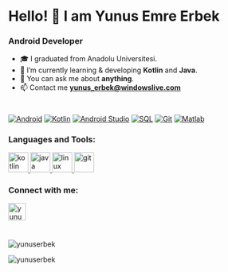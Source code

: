 
<h1> Hello! 👋 I am Yunus Emre Erbek </h1> 
<h3> Android Developer </h3>

  
- 🎓 I graduated from Anadolu Universitesi. 
- 🔭 I’m currently learning & developing **Kotlin** and **Java**.
- 💬 You can ask me about **anything**.
- 📫 Contact me **yunus_erbek@windowslive.com**

<h1></h1> 
<a href="#"><img alt="Android" src="https://img.shields.io/badge/Android-3DDC84?logo=android&logoColor=white"></a>
<a href="https://github.com/search?q=user%3ADenverCoder1+language%3Akotlin"><img alt="Kotlin" src="https://img.shields.io/badge/Kotlin-7F52FF.svg?logo=Kotlin&logoColor=white"></a>
<a href="#"><img alt="Android Studio" src="https://img.shields.io/badge/Android%20Studio-008678.svg?logo=android-studio&logoColor=white"></a>
<a href="#"><img alt="SQL" src="https://img.shields.io/badge/SQL-A4373A.svg?logo=mysql&logoColor=white"></a>
<a href="#"><img alt="Git" src="https://img.shields.io/badge/Git-F05033.svg?logo=git&logoColor=white"></a>
<a href="#"><img alt="Matlab" src="https://img.shields.io/badge/-MATLAB-0099E5"></a>

<h3 align="left">Languages and Tools:</h3>
<p align="left">
  <a href="https://kotlinlang.org/" target="_blank">
    <img
      src="https://www.logo.wine/a/logo/Kotlin_(programming_language)/Kotlin_(programming_language)-Logo.wine.svg"
      alt="kotlin"
      width="40"
      height="40"
    /> </a
  >
  <a href="https://www.java.com/" target="_blank">
    <img
      src="https://www.vectorlogo.zone/logos/java/java-icon.svg"
      alt="java"
      width="40"
      height="40"
    /> </a
  >
<a href="https://developer.android.com/" target="_blank"> <img src="https://www.svgrepo.com/show/303175/android-logo.svg" alt="linux" width="40" height="40"/> </a>
<a href="https://git-scm.com/" target="_blank"> <img src="https://www.vectorlogo.zone/logos/git-scm/git-scm-icon.svg" alt="git" width="40" height="40"/> </a>
</p>

<h3 align="left">Connect with me:</h3>
<p align="left">
  <a href="https://www.linkedin.com/in/yunus-emre-erbek/" target="blank"
    ><img
      align="center"
      src="https://velanovascular.com/wp-content/uploads/2020/06/LinkedIn.png"
      alt="yunus-emre-erbek"
      height="35"
      width="35"
  /></a>
</p>

<h1></h1> 

<p align="left"> <img src="https://github-readme-stats.vercel.app/api/top-langs?username=yunuserbek&show_icons=true&locale=en&layout=compact&theme=tokyonight" alt="yunuserbek" /> </p>

<p align="left"> <img src="https://github-readme-stats.vercel.app/api?username=yunuserbek&show_icons=true&locale=en&theme=tokyonight" alt="yunuserbek" /> </p>
